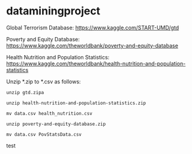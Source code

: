 # dataminingproject

Global Terrorism Database:
https://www.kaggle.com/START-UMD/gtd

Poverty and Equity Database:
https://www.kaggle.com/theworldbank/poverty-and-equity-database

Health Nutrition and Population Statistics:
https://www.kaggle.com/theworldbank/health-nutrition-and-population-statistics

Unzip *.zip to *.csv as follows:

```
unzip gtd.zipa

unzip health-nutrition-and-population-statistics.zip

mv data.csv health_nutrition.csv

unzip poverty-and-equity-database.zip

mv data.csv PovStatsData.csv
```

test
